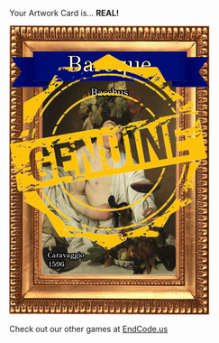 Your Artwork Card is... 
  **REAL!**
 
 ![alt text](ArtworBacchus_Real[face,1].png?raw=true "Artwork Card")  
 
 
 
 
 
 Check out our other games at [EndCode.us](https://endcode.us/)